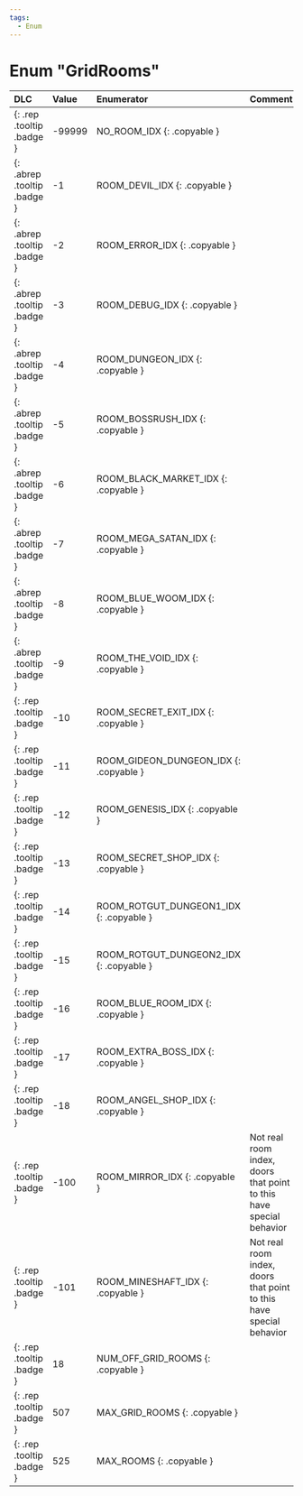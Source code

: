 ```yaml
---
tags:
  - Enum
---
```

# Enum "GridRooms"
|DLC|Value|Enumerator|Comment|
|:--|:--|:--|:--|
|[ ](#){: .rep .tooltip .badge }|-99999 |NO_ROOM_IDX {: .copyable } |  |
|[ ](#){: .abrep .tooltip .badge }|-1 |ROOM_DEVIL_IDX {: .copyable } |  |
|[ ](#){: .abrep .tooltip .badge }|-2 |ROOM_ERROR_IDX {: .copyable } |  |
|[ ](#){: .abrep .tooltip .badge }|-3 |ROOM_DEBUG_IDX {: .copyable } |  |
|[ ](#){: .abrep .tooltip .badge }|-4 |ROOM_DUNGEON_IDX {: .copyable } |  |
|[ ](#){: .abrep .tooltip .badge }|-5 |ROOM_BOSSRUSH_IDX {: .copyable } |  |
|[ ](#){: .abrep .tooltip .badge }|-6 |ROOM_BLACK_MARKET_IDX {: .copyable } |  |
|[ ](#){: .abrep .tooltip .badge }|-7 |ROOM_MEGA_SATAN_IDX {: .copyable } |  |
|[ ](#){: .abrep .tooltip .badge }|-8 |ROOM_BLUE_WOOM_IDX {: .copyable } |  |
|[ ](#){: .abrep .tooltip .badge }|-9 |ROOM_THE_VOID_IDX {: .copyable } |  |
|[ ](#){: .rep .tooltip .badge }|-10 |ROOM_SECRET_EXIT_IDX {: .copyable } |  |
|[ ](#){: .rep .tooltip .badge }|-11 |ROOM_GIDEON_DUNGEON_IDX {: .copyable } |  |
|[ ](#){: .rep .tooltip .badge }|-12 |ROOM_GENESIS_IDX {: .copyable } |  |
|[ ](#){: .rep .tooltip .badge }|-13 |ROOM_SECRET_SHOP_IDX {: .copyable } |  |
|[ ](#){: .rep .tooltip .badge }|-14 |ROOM_ROTGUT_DUNGEON1_IDX {: .copyable } |  |
|[ ](#){: .rep .tooltip .badge }|-15 |ROOM_ROTGUT_DUNGEON2_IDX {: .copyable } |  |
|[ ](#){: .rep .tooltip .badge }|-16 |ROOM_BLUE_ROOM_IDX {: .copyable } |  |
|[ ](#){: .rep .tooltip .badge }|-17 |ROOM_EXTRA_BOSS_IDX {: .copyable } |  |
|[ ](#){: .rep .tooltip .badge }|-18 |ROOM_ANGEL_SHOP_IDX {: .copyable } |  |
|[ ](#){: .rep .tooltip .badge }|-100 |ROOM_MIRROR_IDX {: .copyable } | Not real room index, doors that point to this have special behavior |
|[ ](#){: .rep .tooltip .badge }|-101 |ROOM_MINESHAFT_IDX {: .copyable } | Not real room index, doors that point to this have special behavior |
|[ ](#){: .rep .tooltip .badge }|18 |NUM_OFF_GRID_ROOMS {: .copyable } |  |
|[ ](#){: .rep .tooltip .badge }|507 |MAX_GRID_ROOMS {: .copyable } |  |
|[ ](#){: .rep .tooltip .badge }|525 |MAX_ROOMS {: .copyable } |  |